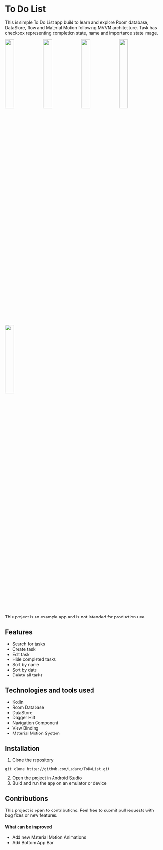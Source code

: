 # To Do List
This is simple To Do List app build to learn and explore Room database, DataStore, flow and Material Motion following MVVM architecture. Task has checkbox representing completion state, name and importance state image.

<p float="left">
<img src="https://user-images.githubusercontent.com/58782531/214137214-ac368e32-8d26-4f6e-a190-edd4f0d73281.gif" width=24% height=24%>
<img src="https://user-images.githubusercontent.com/58782531/214137351-54ef5dd1-f3d4-41d3-8d5f-27f7ce40c9e0.gif" width=24% height=24%>
<img src="https://user-images.githubusercontent.com/58782531/214137408-865acb51-d981-40a2-a58b-f9f2de3010b3.gif" width=24% height=24%>
<img src="https://user-images.githubusercontent.com/58782531/214137483-537673f9-3a48-4c26-9a64-d299499f57b4.gif" width=24% height=24%>
<img src="https://user-images.githubusercontent.com/58782531/214137492-6a105a1c-f92d-4fee-9185-f3e96cc33f68.gif" width=24% height=24%>
</p>

This project is an example app and is not intended for production use.

## Features
- Search for tasks
- Create task
- Edit task
- Hide completed tasks
- Sort by name
- Sort by date
- Delete all tasks

## Technologies and tools used
- Kotlin
- Room Database
- DataStore
- Dagger Hilt
- Navigation Component
- View Binding
- Material Motion System

## Installation
1. Clone the repository
``` 
git clone https://github.com/Ledaro/ToDoList.git
```
2. Open the project in Android Studio
3. Build and run the app on an emulator or device

## Contributions
This project is open to contributions. Feel free to submit pull requests with bug fixes or new features.

#### What can be improved
- Add new Material Motion Animations
- Add Bottom App Bar

